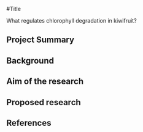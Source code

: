 #Title

What regulates chlorophyll degradation in kiwifruit?

## Project Summary
## Background
## Aim of the research
## Proposed research
## References
